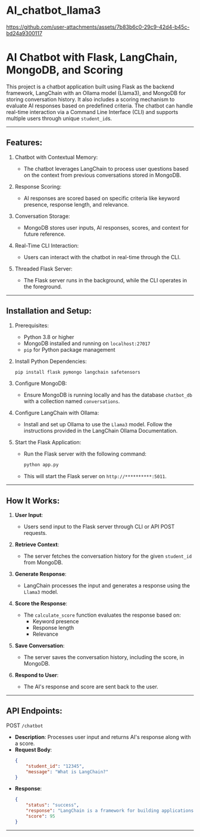 # AI_chatbot_llama3

https://github.com/user-attachments/assets/7b83b6c0-29c9-42d4-b45c-bd24a9300117

AI Chatbot with Flask, LangChain, MongoDB, and Scoring
=====================================================

This project is a chatbot application built using Flask as the backend framework, LangChain with an Ollama model (Llama3), and MongoDB for storing conversation history. It also includes a scoring mechanism to evaluate AI responses based on predefined criteria. The chatbot can handle real-time interaction via a Command Line Interface (CLI) and supports multiple users through unique `student_id`s.

-----------------------------------------------------

Features:
---------
1. Chatbot with Contextual Memory:
   - The chatbot leverages LangChain to process user questions based on the context from previous conversations stored in MongoDB.

2. Response Scoring:
   - AI responses are scored based on specific criteria like keyword presence, response length, and relevance.

3. Conversation Storage:
   - MongoDB stores user inputs, AI responses, scores, and context for future reference.

4. Real-Time CLI Interaction:
   - Users can interact with the chatbot in real-time through the CLI.

5. Threaded Flask Server:
   - The Flask server runs in the background, while the CLI operates in the foreground.

-----------------------------------------------------

Installation and Setup:
------------------------

1. Prerequisites:
   - Python 3.8 or higher
   - MongoDB installed and running on `localhost:27017`
   - `pip` for Python package management

2. Install Python Dependencies:
   ```bash
   pip install flask pymongo langchain safetensors
   ```
3. Configure MongoDB:
   - Ensure MongoDB is running locally and has the database `chatbot_db` with a collection named `conversations`.

4. Configure LangChain with Ollama:
   - Install and set up Ollama to use the `Llama3` model. Follow the instructions provided in the LangChain Ollama Documentation.

5. Start the Flask Application:
   - Run the Flask server with the following command:
     ```bash
     python app.py
     ```

   - This will start the Flask server on `http://**********:5011`.


-----------------------------------------------------

How It Works:
-------------

1. **User Input**:
   - Users send input to the Flask server through CLI or API POST requests.

2. **Retrieve Context**:
   - The server fetches the conversation history for the given `student_id` from MongoDB.

3. **Generate Response**:
   - LangChain processes the input and generates a response using the `Llama3` model.

4. **Score the Response**:
   - The `calculate_score` function evaluates the response based on:
     - Keyword presence
     - Response length
     - Relevance

5. **Save Conversation**:
   - The server saves the conversation history, including the score, in MongoDB.

6. **Respond to User**:
   - The AI's response and score are sent back to the user.

-----------------------------------------------------

API Endpoints:
--------------

POST `/chatbot`
- **Description**: Processes user input and returns AI's response along with a score.
- **Request Body**:
  ```json
  {
      "student_id": "12345",
      "message": "What is LangChain?"
  }
  ```
- **Response**:
  ```json
  {
      "status": "success",
      "response": "LangChain is a framework for building applications using large language models.",
      "score": 95
  }
  ```

-----------------------------------------------------




